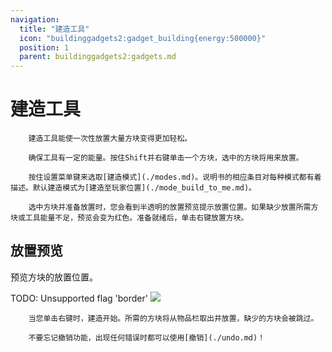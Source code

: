 ```yaml
---
navigation:
  title: "建造工具"
  icon: "buildinggadgets2:gadget_building{energy:500000}"
  position: 1
  parent: buildinggadgets2:gadgets.md
---
```


# 建造工具

        建造工具能使一次性放置大量方块变得更加轻松。

        确保工具有一定的能量。按住Shift并右键单击一个方块，选中的方块将用来放置。

        按住设置菜单键来选取[建造模式](./modes.md)。说明书的相应条目对每种模式都有着描述。默认建造模式为[建造至玩家位置](./mode_build_to_me.md)。

        选中方块并准备放置时，您会看到半透明的放置预览提示放置位置。如果缺少放置所需方块或工具能量不足，预览会变为红色。准备就绪后，单击右键放置方块。

## 放置预览

预览方块的放置位置。

TODO: Unsupported flag 'border'
![](ghost_render.png)

        当您单击右键时，建造开始。所需的方块将从物品栏取出并放置，缺少的方块会被跳过。

        不要忘记撤销功能，出现任何错误时都可以使用[撤销](./undo.md)！

